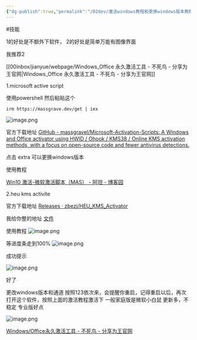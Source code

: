 ```yaml
---
{"dg-publish":true,"permalink":"/02dev/激活windows教程和更换windows版本教程/","dgPassFrontmatter":true}
---
```


#技能 

1的好处是不额外下软件，
2的好处是简单万能有图像界面

我推荐2

[[00inbox/jianyue/webpage/Windows_Office 永久激活工具 - 不死鸟 - 分享为王官网\|Windows_Office 永久激活工具 - 不死鸟 - 分享为王官网]]




1.microsoft active script 

使用powershell 然后粘贴这个
```
irm https://massgrave.dev/get | iex
```


![image.png](https://cdn.jsdelivr.net/gh/everrwsr/blogimage@master/202401162244665.png)

官方下载地址
[GitHub - massgravel/Microsoft-Activation-Scripts: A Windows and Office activator using HWID / Ohook / KMS38 / Online KMS activation methods, with a focus on open-source code and fewer antivirus detections.](https://github.com/massgravel/Microsoft-Activation-Scripts)

点击 extra 可以更换windows版本


使用教程

[Win10 激活-微软激活脚本（MAS） - 阿坦 - 博客园](https://www.cnblogs.com/lizhiqiang0204/p/16993840.html)



2.heu kms activite

官方下载地址
[Releases · zbezj/HEU\_KMS\_Activator](https://github.com/zbezj/HEU_KMS_Activator/releases)

我给你整的地址
[文件](https://wwjp.lanzoul.com/i7cZn1h2d1yj?password=1bqq)

使用教程
![image.png](https://cdn.jsdelivr.net/gh/everrwsr/blogimage@master/202312071145457.png)


等进度条走到100%
![image.png](https://cdn.jsdelivr.net/gh/everrwsr/blogimage@master/202312071146106.png)


成功提示

![image.png](https://cdn.jsdelivr.net/gh/everrwsr/blogimage@master/202312071146098.png)


好了


更改windows版本和通道
按照123依次来，会提醒你重启，记得重启以后，再次打开这个软件，按照上面的激活教程激活下
一般家庭版是微软小白鼠
更新多，不稳定
专业版好点


![image.png](https://cdn.jsdelivr.net/gh/everrwsr/blogimage@master/202312071151170.png)


[Windows/Office永久激活工具 - 不死鸟 - 分享为王官网](https://iui.su/2562/)

